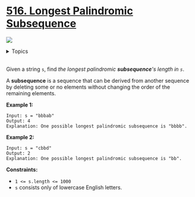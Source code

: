 # [516. Longest Palindromic Subsequence](https://leetcode-cn.com/problems/longest-palindromic-subsequence/)

![](https://img.shields.io/badge/Difficulty-Medium-F8AF40.svg)


<details>
<summary>Topics</summary>

* [`String`](https://leetcode.com/tag/string/)
* [`Dynamic Programming`](https://leetcode.com/tag/dynamic-programming/)

</details>
<br />

Given a string `s`, find *the longest palindromic **subsequence**'s length in `s`*.

A **subsequence** is a sequence that can be derived from another sequence by deleting some or no elements without changing the order of the remaining elements.

**Example 1:**
```
Input: s = "bbbab"
Output: 4
Explanation: One possible longest palindromic subsequence is "bbbb".
```

**Example 2:**

```
Input: s = "cbbd"
Output: 2
Explanation: One possible longest palindromic subsequence is "bb".
```

**Constraints:**

 + `1 <= s.length <= 1000`
 + `s` consists only of lowercase English letters.

